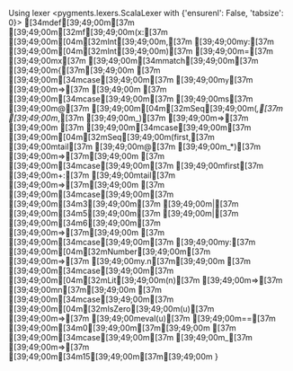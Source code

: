 Using lexer <pygments.lexers.ScalaLexer with {'ensurenl': False, 'tabsize': 0}>
[34mdef[39;49;00m[37m [39;49;00m[32mf[39;49;00m(x:[37m [39;49;00m[04m[32mInt[39;49;00m,[37m [39;49;00my:[37m [39;49;00m[04m[32mInt[39;49;00m)[37m [39;49;00m=[37m [39;49;00mx[37m [39;49;00m[34mmatch[39;49;00m[37m [39;49;00m{[37m[39;49;00m
[37m    [39;49;00m[34mcase[39;49;00m[37m [39;49;00m`y`[37m [39;49;00m=>[37m [39;49;00m
[37m    [39;49;00m[34mcase[39;49;00m[37m  [39;49;00ms[37m [39;49;00m@[37m [39;49;00m[04m[32mSeq[39;49;00m(_,[37m [39;49;00m_,[37m [39;49;00m_)[37m [39;49;00m=>[37m [39;49;00m
[37m    [39;49;00m[34mcase[39;49;00m[37m [39;49;00m[04m[32mSeq[39;49;00m(first,[37m [39;49;00mtail[37m [39;49;00m@[37m [39;49;00m_*)[37m [39;49;00m=>[37m[39;49;00m
[37m    [39;49;00m[34mcase[39;49;00m[37m [39;49;00mfirst[37m [39;49;00m+:[37m [39;49;00mtail[37m [39;49;00m=>[37m[39;49;00m
[37m    [39;49;00m[34mcase[39;49;00m[37m [39;49;00m[34m3[39;49;00m[37m [39;49;00m|[37m [39;49;00m[34m5[39;49;00m[37m [39;49;00m|[37m [39;49;00m[34m6[39;49;00m[37m [39;49;00m=>[37m[39;49;00m
[37m    [39;49;00m[34mcase[39;49;00m[37m [39;49;00my:[37m [39;49;00m[04m[32mNumber[39;49;00m[37m [39;49;00m=>[37m [39;49;00my.n[37m[39;49;00m
[37m    [39;49;00m[34mcase[39;49;00m[37m [39;49;00m[04m[32mLit[39;49;00m(n)[37m        [39;49;00m=>[37m [39;49;00mn[37m[39;49;00m
[37m    [39;49;00m[34mcase[39;49;00m[37m [39;49;00m[04m[32mIsZero[39;49;00m(u)[37m     [39;49;00m=>[37m [39;49;00meval(u)[37m [39;49;00m==[37m [39;49;00m[34m0[39;49;00m[37m[39;49;00m
[37m    [39;49;00m[34mcase[39;49;00m[37m [39;49;00m_[37m [39;49;00m=>[37m [39;49;00m[34m15[39;49;00m[37m[39;49;00m
}
